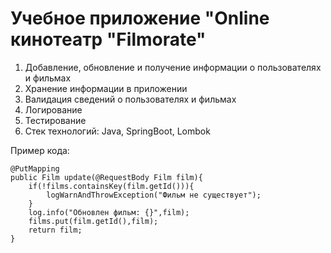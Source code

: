 # Учебное приложение "Online кинотеатр "Filmorate"

1. Добавление, обновление и получение информации о пользователях и фильмах
2. Хранение информации в приложении
3. Валидация сведений о пользователях и фильмах
4. Логирование
5. Тестирование
6. Стек технологий: Java, SpringBoot, Lombok

Пример кода:

```
@PutMapping
public Film update(@RequestBody Film film){
    if(!films.containsKey(film.getId())){
        logWarnAndThrowException("Фильм не существует");
    }
    log.info("Обновлен фильм: {}",film);
    films.put(film.getId(),film);
    return film;
}
```
